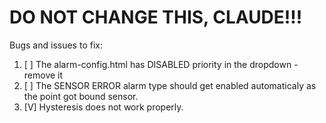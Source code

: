 # DO NOT CHANGE THIS, CLAUDE!!!

Bugs and issues to fix:
1. [ ] The alarm-config.html has DISABLED priority in the dropdown - remove it
2. [ ] The SENSOR ERROR alarm type should get enabled automaticaly as the point got bound sensor.
3. [V] Hysteresis does not work properly.